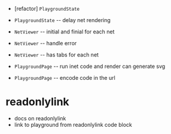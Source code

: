 - [refactor] `PlaygroundState`

- `PlaygroundState` -- delay net rendering

- `NetViewer` -- initial and finial for each net
- `NetViewer` -- handle error
- `NetViewer` -- has tabs for each net

- `PlaygroundPage` -- run inet code and render can generate svg
- `PlaygroundPage` -- encode code in the url

# readonlylink

- docs on readonlylink
- link to playground from readonlylink code block
